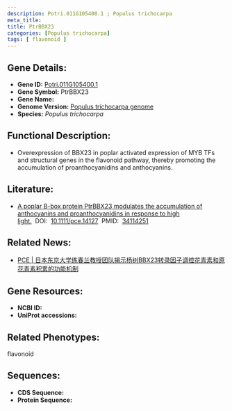 ```yaml
---
description: Potri.011G105400.1 ; Populus trichocarpa
meta_title:
title: PtrBBX23
categories: [Populus trichocarpa]
tags: [ flavonoid ]
---
```


## Gene Details:
- **Gene ID:**	[Potri.011G105400.1]()
- **Gene Symbol:** PtrBBX23
- **Gene Name:** 
- **Genome Version:** [Populus trichocarpa genome]()
- **Species:** *Populus trichocarpa*

## Functional Description:
   - Overexpression of BBX23 in poplar activated expression of MYB TFs and structural genes in the flavonoid pathway, thereby promoting the accumulation of proanthocyanidins and anthocyanins.

## Literature:
   - [A poplar B-box protein PtrBBX23 modulates the accumulation of anthocyanins and proanthocyanidins in response to high light.]( https://pubmed.ncbi.nlm.nih.gov/34114251/)&nbsp;&nbsp;DOI:&nbsp;&nbsp;[10.1111/pce.14127](https://pubmed.ncbi.nlm.nih.gov/34114251/)&nbsp;&nbsp;PMID:&nbsp;&nbsp;[34114251](https://pubmed.ncbi.nlm.nih.gov/34114251/)

## Related News:
   - [PCE | 日本东京大学练春兰教授团队揭示杨树BBX23转录因子调控花青素和原花青素积累的功能机制](https://mp.weixin.qq.com/s?__biz=Mzg3MDEwNDEyMg==&mid=2247512035&idx=8&sn=f4ef60f831285fc494d1533ea21621c0&chksm=ce9002b6f9e78ba079b516ee2d65b82f379677f63b897be060b13264cd0a90141fb3746048ba&scene=27#wechat_redirect)

## Gene Resources:
- **NCBI ID:** [](https://www.ncbi.nlm.nih.gov/gene/?term=)
- **UniProt accessions:** [](https://www.uniprot.org/uniprotkb//entry)

## Related Phenotypes:
flavonoid

## Sequences:
- **CDS Sequence:**
- **Protein Sequence:**
